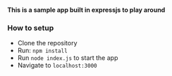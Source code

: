 #### This is a sample app built in expressjs to play around

### How to setup
- Clone the repository
- Run: ```npm install```
- Run ```node index.js``` to start the app
- Navigate to ```localhost:3000```